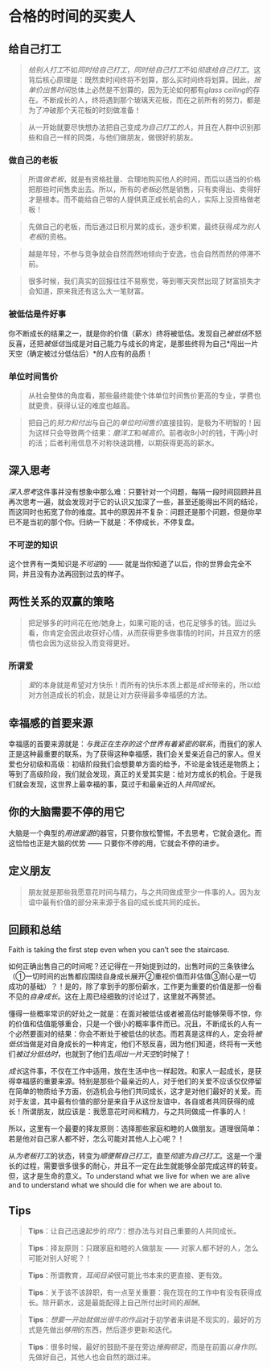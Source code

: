 # 合格的时间的买卖人

## 给自己打工
> *给别人打工*不如*同时给自己打工*，*同时给自己打工*不如*彻底给自己打工*。这背后核心原理是：既然卖时间终将不划算，那么买时间终将划算。因此，*按单价出售时间*总体上必然是不划算的，因为无论如何都有*glass ceiling*的存在。不断成长的人，终将遇到那个玻璃天花板，而在之前所有的努力，都是为了冲破那个天花板的时刻做准备！

> 从一开始就要尽快想办法把自己变成*为自己打工的人*，并且在人群中识别那些和自己一样的同类，与他们做朋友，做很好的朋友。

### 做自己的老板
> 所谓*做老板*，就是有资格批量、合理地购买他人的时间，而后以适当的价格把那些时间售卖出去。所以，所有的*老板*必然是销售，只有卖得出、卖得好才是根本。而不能给自己带的人提供真正成长机会的人，实际上没资格做老板！

> 先做自己的老板，而后通过日积月累的成长，逐步积累，最终获得*成为别人老板*的资格。

> 越是年轻，不参与竞争就会自然而然地倾向于安逸，也会自然而然的停滞不前。

> 很多时候，我们真实的回报往往不易察觉，等到哪天突然出现了财富损失才会知道，原来我还有这么大一笔财富。

### 被低估是件好事
你不断成长的结果之一，就是你的价值（薪水）终将被低估。发现自己*被低估*不怒反喜，还把*被低估*当成是对自己能力与成长的肯定，是那些终将为自己*闯出一片天空（确定被过分低估后）*的人应有的品质！

### 单位时间售价
> 从社会整体的角度看，那些最终能使个体单位时间售价更高的专业，学费也就更贵，获得认证的难度也越高。

> 把自己的*努力和付出*与自己的*单位时间售价*直接挂钩，是极为不明智的！因为这样只会导致两个结果：*磨洋工*和*喊高价*。前者收8小时的钱，干两小时的活；后者利用信息不对称快速跳槽，以期获得更高的薪水。

## 深入思考
*深入思考*这件事并没有想象中那么难：只要针对一个问题，每隔一段时间回顾并且再次思考一遍，就会发现对于它的认识又加深了一些，甚至还能得出不同的结论，而这同时也拓宽了你的维度。其中的原因并不复杂：问题还是那个问题，但是你早已不是当初的那个你。归纳一下就是：不停成长，不停复盘。

### 不可逆的知识
这个世界有一类知识是*不可逆*的 —— 就是当你知道了以后，你的世界会完全不同，并且没有办法再回到过去的样子。

## 两性关系的双赢的策略
> 把足够多的时间花在他/她身上，如果可能的话，也花足够多的钱。回过头看，你肯定会因此收获好心情，从而获得更多做事情的时间，并且双方的感情也会因为这些投入而变得更好。

### 所谓爱
> *爱*的本身就是希望对方快乐！而所有的快乐本质上都是*成长*带来的，所以给对方创造成长的机会，就是让对方获得最多幸福感的方法。

## 幸福感的首要来源
幸福感的首要来源就是：*与我正在生存的这个世界有着紧密的联系*，而我们的家人正是这种最重要的联系，为了获得这种幸福感，我们会关爱亲近自己的家人。但关爱也分初级和高级：初级阶段我们会想要单方面的给予，不论是金钱还是物质上；等到了高级阶段，我们就会发现，真正的关爱其实是：给对方成长的机会。于是我们就会发现，这世界上最幸福的事，莫过于和最亲近的人*共同成长*。

## 你的大脑需要不停的用它
大脑是一个典型的*用进废退*的器官，只要你放松警惕，不去思考，它就会退化。而这恰恰也正是大脑的优势 —— 只要你不停的用，它就会不停的进步。

## 定义朋友
> 朋友就是那些我愿意花时间与精力，与之共同做成至少一件事的人。因为友谊中最有价值的部分来来源于各自的成长或共同的成长。

## 回顾和总结
Faith is taking the first step even when you can’t see the staircase.

如何正确出售自己的时间呢？还记得在一开始提到过的，出售时间的三条铁律么（①一切时间的出售都应围绕自身成长展开②重视价值而非估值③耐心是一切成功的基础）？！是的，除了拿到手的那份薪水，工作更为重要的价值是那一份看不见的*自身成长*。这在上周已经细致的讨论过了，这里就不再赘述。

懂得一些概率常识的好处之一就是：在面对被低估或者被高估时能够荣辱不惊，你的价值和估值能够重合，只是一个很小的概率事件而已。况且，不断成长的人有一个必然要面对的结果：你会不断处于被低估的状态。而若真是这样的人，定会将*被低估*当做是对自身成长的一种肯定，他们不怒反喜，因为他们知道，终将有一天他们*被过分低估时*，也就到了他们去*闯出一片天空*的时候了！

*成长*这件事，不仅在工作中适用，放在生活中也一样起效。和家人一起成长，是获得幸福感的重要来源。特别是那些个最亲近的人，对于他们的关爱不应该仅仅停留在简单的物质给予方面，创造机会与他们共同成长，这才是对他们最好的关爱。而对于友谊，其中最有价值的部分是来自于从这份友谊中，各自或者共同获得的成长！所谓朋友，就应该是：我愿意花时间和精力，与之共同做成一件事的人！

所以，这里有一个最要的择友原则：选择那些家庭和睦的人做朋友。道理很简单：若是他对自己家人都不好，怎么可能对其他人上心呢？！

从*为老板打工*的状态，转变为*顺便帮自己打工*，直至*彻底为自己打工*。这是一个漫长的过程，需要很多很多的耐心，并且不一定在此生就能够全部完成这样的转变。但，这才是生命的意义。To understand what we live for when we are alive and to understand what we should die for when we are about to.

## Tips
> **Tips**：让自己迅速起步的*窍门*：想办法与对自己重要的人共同成长。

> **Tips**：择友原则：只跟家庭和睦的人做朋友 —— 对家人都不好的人，怎么可能对别人好呢？！

> **Tips**：所谓教育，*耳闻目染*很可能比书本来的更直接、更有效。

> **Tips**：关于该不该辞职，有一点至关重要：我在现在的工作中有没有获得成长。除开薪水，这是最能配得上自己所付出时间的*报酬*。

> **Tips**：*想要一开始就做出很牛的作品*对于初学者来讲是不现实的，最好的方式是先做出*够用*的东西，然后逐步更新和迭代。

> **Tips**：很多时候，最好的鼓励不是在旁边*捶胸顿足*，而是在前面*以身作则*。先做好自己，其他人也会自然的跟过来。